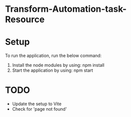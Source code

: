 # Transform-Automation-task-Resource

# Setup

To run the application, run the below command:

1. Install the node modules by using:
   npm install
2. Start the application by using:
   npm start

# TODO

- Update the setup to Vite
- Check for 'page not found'
